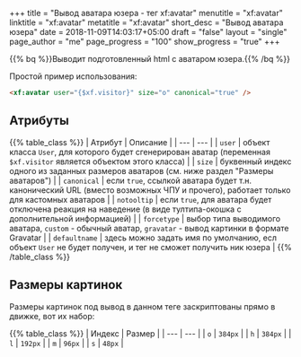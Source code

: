 +++
title = "Вывод аватара юзера - тег xf:avatar"
menutitle = "xf:avatar"
linktitle = "xf:avatar"
metatitle = "xf:avatar"
short_desc = "Вывод аватара юзера"
date = 2018-11-09T14:03:17+05:00
draft = "false"
layout = "single"
page_author = "me"
page_progress = "100"
show_progress = "true"
+++

{{% bq %}}Выводит подготовленный html с аватаром юзера.{{% /bq %}}

Простой пример использования:

```html
<xf:avatar user="{$xf.visitor}" size="o" canonical="true" />
```

## Атрибуты

{{% table_class %}}
| Атрибут | Описание |
| --- | --- |
| `user` | объект класса `User`, для которого будет сгенерирован аватар (переменная `$xf.visitor` является объектом этого класса) |
| `size` | буквенный индекс одного из заданных размеров аватаров (см. ниже раздел "Размеры аватаров") |
| `canonical` | если `true`, ссылкой аватара будет т.н. канонический URL (вместо возможных ЧПУ и прочего), работает только для кастомных аватаров |
| `notooltip` | если `true`, для аватара будет отключена реакция на наведение (в виде тултипа-окошка с дополнительной информацией) |
| `forcetype` | выбор типа выводимого аватара, `custom` - обычный аватар, `gravatar` - вывод картинки в формате Gravatar |
| `defaultname` | здесь можно задать имя по умолчанию, есл объект `User` не будет получен, и тег не сможет получить ник юзера |
{{% /table_class %}} 

## Размеры картинок

Размеры картинок под вывод в данном теге заскриптованы прямо в движке, вот их набор:

{{% table_class %}}
| Индекс | Размер |
| --- | --- |
| `o` | `384px` |
| `h` | `384px` |
| `l` | `192px` |
| `m` | `96px` |
| `s` | `48px` |

